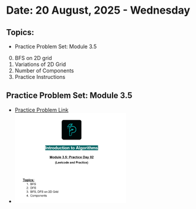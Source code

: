# Date: 20 August, 2025 - Wednesday

## Topics:
- Practice Problem Set: Module 3.5
0. BFS on 2D grid
1. Variations of 2D Grid
2. Number of Components
3. Practice Instructions

## Practice Problem Set: Module 3.5
- [Practice Problem Link](https://docs.google.com/document/d/1yoK3HsR21Tr4f1y9O_Fo-IMS19-4ho6q/edit?usp=sharing&ouid=110071013354717279052&rtpof=true&sd=true)
- <img src="./images/practice_problem.png" width="300">